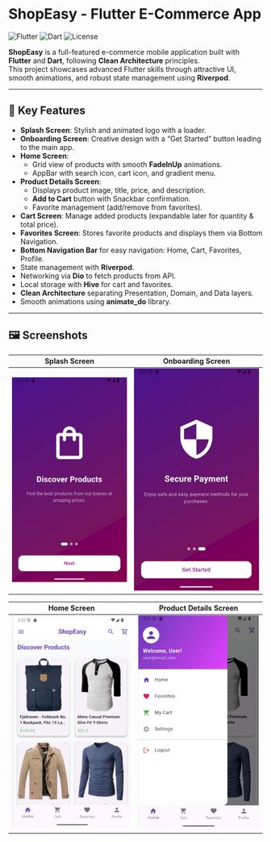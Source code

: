 # ShopEasy - Flutter E-Commerce App

![Flutter](https://img.shields.io/badge/Flutter-3.35-blue?logo=flutter)
![Dart](https://img.shields.io/badge/Dart-3.9-blue?logo=dart)
![License](https://img.shields.io/badge/License-MIT-green)

**ShopEasy** is a full-featured e-commerce mobile application built with **Flutter** and **Dart**, following **Clean Architecture** principles.  
This project showcases advanced Flutter skills through attractive UI, smooth animations, and robust state management using **Riverpod**.

---

## 📌 Key Features

- **Splash Screen**: Stylish and animated logo with a loader.  
- **Onboarding Screen**: Creative design with a “Get Started” button leading to the main app.  
- **Home Screen**:  
  - Grid view of products with smooth **FadeInUp** animations.  
  - AppBar with search icon, cart icon, and gradient menu.  
- **Product Details Screen**:  
  - Displays product image, title, price, and description.  
  - **Add to Cart** button with Snackbar confirmation.  
  - Favorite management (add/remove from favorites).  
- **Cart Screen**: Manage added products (expandable later for quantity & total price).  
- **Favorites Screen**: Stores favorite products and displays them via Bottom Navigation.  
- **Bottom Navigation Bar** for easy navigation: Home, Cart, Favorites, Profile.    
- State management with **Riverpod**.  
- Networking via **Dio** to fetch products from API.  
- Local storage with **Hive** for cart and favorites.  
- **Clean Architecture** separating Presentation, Domain, and Data layers.  
- Smooth animations using **animate_do** library.

---

## 🖼️ Screenshots

| Splash Screen | Onboarding Screen |
|---------------|-----------------|
| ![Splash Screen](assets/screenshots/one.png) | ![Onboarding Screen](assets/screenshots/two.png) |

| Home Screen | Product Details Screen |
|------------|----------------------|
| ![Home Screen](assets/screenshots/three.png) | ![Product Details](assets/screenshots/four.png) |
